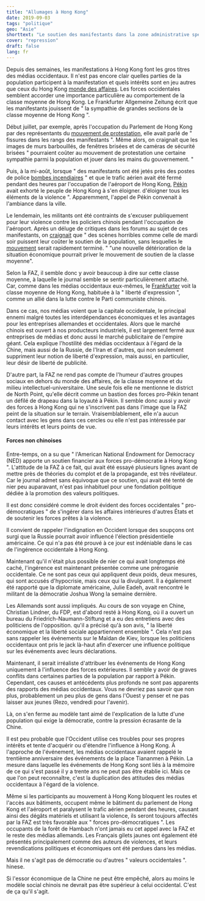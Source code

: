 ```yaml
---
title: "Allumages à Hong Kong"
date: 2019-09-03
tags: "politique"
geo: "Asie"
shorttext: "Le soutien des manifestants dans la zone administrative spéciale de la Chine montre comment l'Occident insiste partout sur son 'droit d'ingérence'"
cover: "repression"
draft: false
lang: fr
---
```


Depuis des semaines, les manifestations à Hong Kong font les gros titres des médias occidentaux. Il n'est pas encore clair quelles parties de la population participent à la manifestation et quels intérêts sont en jeu autres que ceux du Hong Kong [monde des affaires](https://ruedigerraulsblog.wordpress.com/2019/08/12/facebook-revolten/ "Facebook-Revolten"). Les forces occidentales semblent accorder une importance particulière au comportement de la classe moyenne de Hong Kong. Le Frankfurter Allgemeine Zeitung écrit que les manifestants jouissent de " la sympathie de grandes sections de la classe moyenne de Hong Kong ".

Début juillet, par exemple, après l'occupation du Parlement de Hong Kong par des représentants du [mouvement de protestation](https://www.faz.net/aktuell/politik/ausland/carrie-lam-verurteilt-zerstoerung-im-hongkonger-parlament-16265124.html "Risse in den Reihen der Demonstranten"), elle avait parlé de " fissures dans les rangs des manifestants ". Même alors, on craignait que les images de murs barbouillés, de fenêtres brisées et de caméras de sécurité brisées " pourraient coûter au mouvement de protestation une certaine sympathie parmi la population et jouer dans les mains du gouvernement. "

Puis, à la mi-août, lorsque " des manifestants ont été jetés près des postes de police [bombes incendiaires](https://www.manager-magazin.de/politik/weltwirtschaft/hongkong-china-koennte-mit-gewalt-auf-proteste-antworten-peking-harter-kurs-a-1281540.html "Unruhen in Hongkong - Gewalt bleibt für China eine Option") " et que le trafic aérien avait été fermé pendant des heures par l'occupation de l'aéroport de Hong Kong, [Pékin](https://www.faz.net/aktuell/politik/ausland/proteste-in-hongkong-wenn-der-hass-die-kontrolle-uebernimmt-16333283.html "Wenn der Hass die Kontrolle übernimmt")  avait exhorté le peuple de Hong Kong à s'en éloigner. d'éloigner tous les éléments de la violence ". Apparemment, l'appel de Pékin convenait à l'ambiance dans la ville.

Le lendemain, les militants ont été contraints de s'excuser publiquement pour leur violence contre les policiers chinois pendant l'occupation de l'aéroport. Après un déluge de critiques dans les forums au sujet de ces manifestants, on [craignait](https://www.faz.net/aktuell/politik/ausland/proteste-in-hongkong-die-verschwoerung-der-usa-16329988.html "Legende von den fremdgesteuerten Protesten") que " des scènes horribles comme celle de mardi soir puissent leur coûter le soutien de la population, sans lesquelles le [mouvement](https://www.faz.net/aktuell/politik/ausland/wie-china-hongkong-mit-paramilitaerischen-truppen-droht-16335344.html "Im Gleichschritt durch das Stadion") serait rapidement terminé. " "une nouvelle détérioration de la situation économique pourrait priver le mouvement de soutien de la classe moyenne".

Selon la FAZ, il semble donc y avoir beaucoup à dire sur cette classe moyenne, à laquelle le journal semble se sentir particulièrement attaché. Car, comme dans les médias occidentaux eux-mêmes, le [Frankfurter](https://www.faz.net/aktuell/politik/ausland/hongkong-krise-china-hat-einen-moment-der-wahrheit-16333544.html "Chinas Moment der Wahrheit") voit la classe moyenne de Hong Kong, habituée à la " liberté d'expression ", comme un allié dans la lutte contre le Parti communiste chinois.

Dans ce cas, nos médias voient que la capitale occidentale, le principal ennemi malgré toutes les interdépendances économiques et les avantages pour les entreprises allemandes et occidentales. Alors que le marché chinois est ouvert à nos producteurs industriels, il est largement fermé aux entreprises de médias et donc aussi le marché publicitaire de l'empire géant. Cela explique l'hostilité des médias occidentaux à l'égard de la Chine, mais aussi de la Russie, de l'Iran et d'autres, qui non seulement suppriment leur notion de liberté d'expression, mais aussi, en particulier, leur désir de liberté de publicité.

D'autre part, la FAZ ne rend pas compte de l'humeur d'autres groupes sociaux en dehors du monde des affaires, de la classe moyenne et du milieu intellectuel-universitaire. Une seule fois elle ne mentionne le district de North Point, qu'elle décrit comme un bastion des forces pro-Pékin tenant un défilé de drapeau dans la loyauté à Pékin. Il semble donc aussi y avoir des forces à Hong Kong qui ne s'inscrivent pas dans l'image que la FAZ peint de la situation sur le terrain. Vraisemblablement, elle n'a aucun contact avec les gens dans ces cercles ou elle n'est pas intéressée par leurs intérêts et leurs points de vue.

#### Forces non chinoises

Entre-temps, on a su que " l'American National Endowment for Democracy (NED) apporte un soutien financier aux forces pro-démocratie à Hong Kong ". L'attitude de la FAZ à ce fait, qui avait été essayé plusieurs lignes avant de mettre près de théories du complot et de la propagande, est très révélateur. Car le journal admet sans équivoque que ce soutien, qui avait été tenté de nier peu auparavant, n'est pas inhabituel pour une fondation politique dédiée à la promotion des valeurs politiques.

Il est donc considéré comme le droit évident des forces occidentales " pro-démocratiques " de s'ingérer dans les affaires intérieures d'autres États et de soutenir les forces prêtes à la violence.

Il convient de rappeler l'indignation en Occident lorsque des soupçons ont surgi que la Russie pourrait avoir influencé l'élection présidentielle américaine. Ce qui n'a pas été prouvé à ce jour est indéniable dans le cas de l'ingérence occidentale à Hong Kong.

Maintenant qu'il n'était plus possible de nier ce qui avait longtemps été caché, l'ingérence est maintenant présentée comme une préroganie occidentale. Ce ne sont pas ceux qui appliquent deux poids, deux mesures, qui sont accusés d'hypocrisie, mais ceux qui la divulguent. Il a également été rapporté que la diplomate américaine, Julie Eadeh, avait rencontré le militant de la démocratie Joshua Wong la semaine dernière.

Les Allemands sont aussi impliqués. Au cours de son voyage en Chine, Christian Lindner, du FDP, est d'abord resté à Hong Kong, où il a ouvert un bureau du Friedrich-Naumann-Stiftung et a eu des entretiens avec des politiciens de l'opposition. qu'il a précisé qu'à son avis, " la liberté économique et la liberté sociale appartiennent ensemble ". Cela n'est pas sans rappeler les événements sur le Maïdan de Kiev, lorsque les politiciens occidentaux ont pris le jack là-haut afin d'exercer une influence politique sur les événements avec leurs déclarations.

Maintenant, il serait irréaliste d'attribuer les événements de Hong Kong uniquement à l'influence des forces extérieures. Il semble y avoir de graves conflits dans certaines parties de la population par rapport à Pékin. Cependant, ces causes et antécédents plus profonds ne sont pas apparents des rapports des médias occidentaux. Vous ne devriez pas savoir que non plus, probablement un peu plus de gens dans l'Ouest y penser et ne pas laisser aux jeunes (Rezo, vendredi pour l'avenir).

Là, on s'en ferme au modèle tant aimé de l'explication de la lutte d'une population qui exige la démocratie, contre la pression écrasante de la Chine.

Il est peu probable que l'Occident utilise ces troubles pour ses propres intérêts et tente d'acquérir ou d'étendre l'influence à Hong Kong. À l'approche de l'événement, les médias occidentaux avaient rappelé le trentième anniversaire des événements de la place Tiananmen à Pékin. La mesure dans laquelle les événements de Hong Kong sont liés à la mémoire de ce qui s'est passé il y a trente ans ne peut pas être établie ici. Mais ce que l'on peut reconnaître, c'est la duplication des attitudes des médias occidentaux à l'égard de la violence.

Même si les participants au mouvement à Hong Kong bloquent les routes et l'accès aux bâtiments, occupent même le bâtiment du parlement de Hong Kong et l'aéroport et paralysent le trafic aérien pendant des heures, causant ainsi des dégâts matériels et utilisant la violence, ils seront toujours affectés par la FAZ est très favorable aux " forces pro-démocratiques ". Les occupants de la forêt de Hambach n'ont jamais eu cet appel avec la FAZ et le reste des médias allemands. Les Français gilets jaunes ont également été présentés principalement comme des auteurs de violences, et leurs revendications politiques et économiques ont été perdues dans les médias.

Mais il ne s'agit pas de démocratie ou d'autres " valeurs occidentales ". hinese.

Si l'essor économique de la Chine ne peut être empêché, alors au moins le modèle social chinois ne devrait pas être supérieur à celui occidental. C'est de ça qu'il s'agit.
